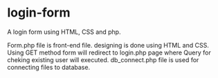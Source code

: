 # login-form
A login form using HTML, CSS and php.

Form.php file is front-end file. designing is done using HTML and CSS. Using GET method form will 
redirect to login.php page where Query for cheking existing user will executed.
db_connect.php file is used for connecting files to database.
